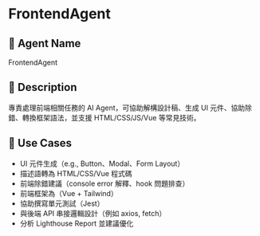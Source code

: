 # FrontendAgent

## 🧠 Agent Name

FrontendAgent

## 📝 Description

專責處理前端相關任務的 AI Agent，可協助解構設計稿、生成 UI 元件、協助除錯、轉換框架語法，並支援 HTML/CSS/JS/Vue 等常見技術。

## 🎯 Use Cases

- UI 元件生成（e.g., Button、Modal、Form Layout）
- 描述語轉為 HTML/CSS/Vue 程式碼
- 前端除錯建議（console error 解釋、hook 問題排查）
- 前端框架為（Vue + Tailwind）
- 協助撰寫單元測試（Jest）
- 與後端 API 串接邏輯設計（例如 axios, fetch）
- 分析 Lighthouse Report 並建議優化
